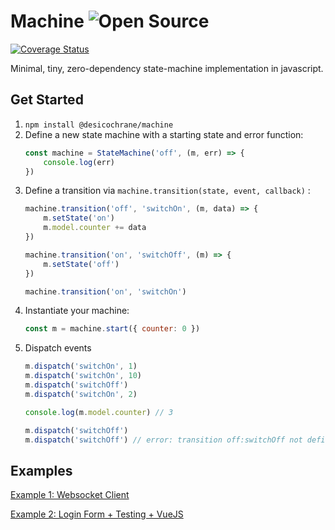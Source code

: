 # Machine   ![Open Source](https://cdn.rawgit.com/ellerbrock/open-source-badges/master/badges/open-source-v1/open-source.svg)

[![Coverage Status](https://coveralls.io/repos/github/desicochrane/machine/badge.svg?branch=master)](https://coveralls.io/github/desicochrane/machine?branch=master)

Minimal, tiny, zero-dependency state-machine implementation in javascript.

## Get Started

1. `npm install @desicochrane/machine`
1. Define a new state machine with a starting state and error function:
    ```js
    const machine = StateMachine('off', (m, err) => {
        console.log(err)
    })
    ```
1. Define a transition via `machine.transition(state, event, callback)` :
    ```js
    machine.transition('off', 'switchOn', (m, data) => {
        m.setState('on')
        m.model.counter += data
    }) 
    
    machine.transition('on', 'switchOff', (m) => {
        m.setState('off')
    })
    
    machine.transition('on', 'switchOn')
    ```
1. Instantiate your machine:
    ```js
    const m = machine.start({ counter: 0 })
    ```
1. Dispatch events
   ```js
   m.dispatch('switchOn', 1)
   m.dispatch('switchOn', 10)
   m.dispatch('switchOff')
   m.dispatch('switchOn', 2)
   
   console.log(m.model.counter) // 3
   
   m.dispatch('switchOff')
   m.dispatch('switchOff') // error: transition off:switchOff not defined
   ```


## Examples

[Example 1: Websocket Client](EXAMPLES.md#example1)

[Example 2: Login Form + Testing + VueJS](EXAMPLES.md#example2)
